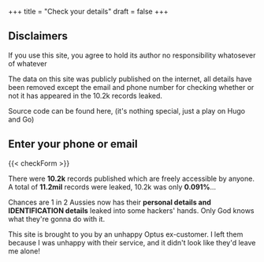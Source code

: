 +++
title = "Check your details"
draft = false
+++

## Disclaimers
If you use this site, you agree to hold its author no responsibility whatosever of whatever

The data on this site was publicly published on the internet, all details have been removed except the email and phone number for checking whether or not it has appeared in the 10.2k records leaked.

Source code can be found here, (it's nothing special, just a play on Hugo and Go)

## Enter your phone or email

{{< checkForm >}}

There were **10.2k** records published which are freely accessible by anyone. A total of **11.2mil** records were leaked, 10.2k was only **0.091%**...

Chances are 1 in 2 Aussies now has their **personal details and IDENTIFICATION details** leaked into some hackers' hands. Only God knows what they're gonna do with it.

This site is brought to you by an unhappy Optus ex-customer. I left them because I was unhappy with their service, and it didn't look like they'd leave me alone!